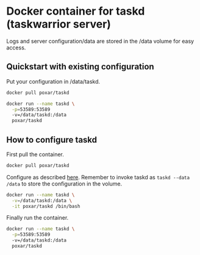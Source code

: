 # Docker container for taskd (taskwarrior server)

Logs and server configuration/data are stored in the /data volume for easy access.

## Quickstart with existing configuration

Put your configuration in /data/taskd.

```sh
docker pull poxar/taskd

docker run --name taskd \
  -p=53589:53589
  -v=/data/taskd:/data
  poxar/taskd
```

## How to configure taskd

First pull the container.

```sh
docker pull poxar/taskd
```

Configure as described
[here](http://taskwarrior.org/docs/taskserver/configure.html). Remember to
invoke taskd as `taskd --data /data` to store the configuration in the volume.

```sh
docker run --name taskd \
  -v=/data/taskd:/data \
  -it poxar/taskd /bin/bash
```

Finally run the container.

```sh
docker run --name taskd \
  -p=53589:53589
  -v=/data/taskd:/data
  poxar/taskd
```

